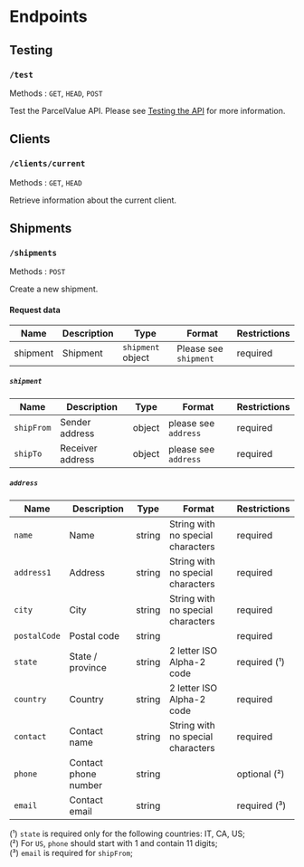 # Endpoints

## Testing
### `/test`
Methods : `GET`, `HEAD`, `POST`

Test the ParcelValue API. Please see [Testing the API](docs/Testing.md) for more information.

## Clients

### `/clients/current`
Methods : `GET`, `HEAD`

Retrieve information about the current client.

## Shipments

### `/shipments`
Methods : `POST`

Create a new shipment.

#### Request data

| Name     | Description | Type              | Format                | Restrictions |
|----------|-------------|-------------------|-----------------------|--------------|
| shipment | Shipment    | `shipment` object | Please see `shipment` | required     |

##### `shipment`

| Name       | Description      | Type   | Format               | Restrictions |
|------------|------------------|--------|----------------------|--------------|
| `shipFrom` | Sender address   | object | please see `address` | required     |
| `shipTo`   | Receiver address | object | please see `address` | required     |

##### `address`
| Name         | Description          | Type   | Format                            | Restrictions |
|--------------|----------------------|--------|-----------------------------------|--------------|
| `name`       | Name                 | string | String with no special characters | required     |
| `address1`   | Address              | string | String with no special characters | required     |
| `city`       | City                 | string | String with no special characters | required     |
| `postalCode` | Postal code          | string |                                   | required     |
| `state`      | State / province     | string | 2 letter ISO Alpha-2 code         | required (¹) |
| `country`    | Country              | string | 2 letter ISO Alpha-2 code         | required     |
| `contact`    | Contact name         | string | String with no special characters | required     |
| `phone`      | Contact phone number | string |                                   | optional (²) |
| `email`      | Contact email        | string |                                   | required (³) |

(¹) `state` is required only for the following countries: IT, CA, US;  
(²) For `US`, `phone` should start with 1 and contain 11 digits;  
(³) `email` is required for `shipFrom`;  
